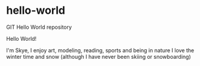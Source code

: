 # hello-world
GIT Hello World repository

Hello World!

I'm Skye,
I enjoy art, modeling, reading, sports and being in nature
I love the winter time and snow (although I have never been skiing or snowboarding)
